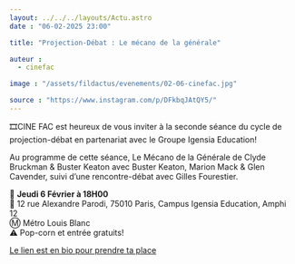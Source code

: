 ```yaml
---
layout: ../../../layouts/Actu.astro
date : "06-02-2025 23:00"

title: "Projection-Débat : Le mécano de la générale"

auteur :
  - cinefac

image : "/assets/fildactus/evenements/02-06-cinefac.jpg"

source : "https://www.instagram.com/p/DFkbqJAtQY5/"
---
```


🎞️CINE FAC est heureux de vous inviter à la seconde séance du cycle de projection-débat en partenariat avec le Groupe Igensia Education!

Au programme de cette séance, Le Mécano de la Générale de Clyde Bruckman & Buster Keaton avec Buster Keaton, Marion Mack & Glen Cavender, suivi d’une rencontre-débat avec Gilles Fourestier.

📆 __Jeudi 6 Février à 18H00__  
📌 12 rue Alexandre Parodi, 75010 Paris, Campus Igensia Education, Amphi 12  
Ⓜ️ Métro Louis Blanc  
⚠️ Pop-corn et entrée gratuits!

[Le lien est en bio pour prendre ta place](https://educ.sphinxonline.net/surveyserver/s/sYAGfzBiuV)